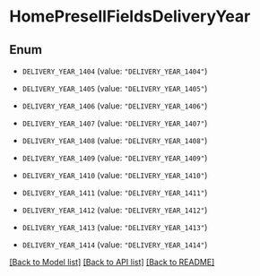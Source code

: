 # HomePresellFieldsDeliveryYear

## Enum


* `DELIVERY_YEAR_1404` (value: `"DELIVERY_YEAR_1404"`)

* `DELIVERY_YEAR_1405` (value: `"DELIVERY_YEAR_1405"`)

* `DELIVERY_YEAR_1406` (value: `"DELIVERY_YEAR_1406"`)

* `DELIVERY_YEAR_1407` (value: `"DELIVERY_YEAR_1407"`)

* `DELIVERY_YEAR_1408` (value: `"DELIVERY_YEAR_1408"`)

* `DELIVERY_YEAR_1409` (value: `"DELIVERY_YEAR_1409"`)

* `DELIVERY_YEAR_1410` (value: `"DELIVERY_YEAR_1410"`)

* `DELIVERY_YEAR_1411` (value: `"DELIVERY_YEAR_1411"`)

* `DELIVERY_YEAR_1412` (value: `"DELIVERY_YEAR_1412"`)

* `DELIVERY_YEAR_1413` (value: `"DELIVERY_YEAR_1413"`)

* `DELIVERY_YEAR_1414` (value: `"DELIVERY_YEAR_1414"`)


[[Back to Model list]](../README.md#documentation-for-models) [[Back to API list]](../README.md#documentation-for-api-endpoints) [[Back to README]](../README.md)


